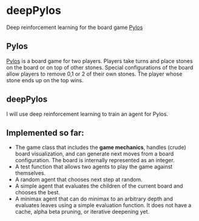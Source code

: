 # deepPylos
Deep reinforcement learning for the board game <a href="https://en.wikipedia.org/wiki/Pylos_(board_game)">Pylos</a>

## Pylos
<a href="https://en.wikipedia.org/wiki/Pylos_(board_game)">Pylos</a> is a board game for two players. Players take turns and place stones on the board or on top of other stones. Special configurations of the board allow players to remove 0,1 or 2 of their own stones. The player whose stone ends up on the top wins.

## deepPylos
I will use deep reinforcement learning to train an agent for Pylos.

## Implemented so far:
* The game class that includes the <b>game mechanics</b>, handles (crude) board visualization, and can generate next moves from a board configuration. The board is internally represented as an integer.
* A test function that allows two agents to play the game against themselves.
* A random agent that chooses next step at random.
* A simple agent that evaluates the children of the current board and chooses the best.
* A minimax agent that can do minimax to an arbitrary depth and evaluates leaves using a simple evaluation function. It does not have a cache, alpha beta pruning, or iterative deepening yet.
